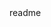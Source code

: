 <snippet>
  <content><![CDATA[
# ${1:project-management-system}
This is going to be a project management system. It is really just getting started.
]]></content>
  <tabTrigger>readme</tabTrigger>
</snippet>
